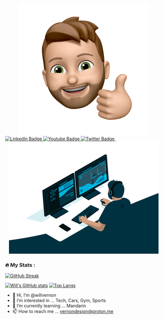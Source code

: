 
<div id="header" align="center">
  <img src="https://github.com/willvernon/Gifs/blob/main/avatar.jpg" />
</div>

<div id="badges">
  <a href="your-linkedin-URL">
    <img src="https://img.shields.io/badge/LinkedIn-blue?style=for-the-badge&logo=linkedin&logoColor=white" alt="LinkedIn Badge"/>
  </a>
  <a href="your-youtube-URL">
    <img src="https://img.shields.io/badge/YouTube-red?style=for-the-badge&logo=youtube&logoColor=white" alt="Youtube Badge"/>
  </a>
  <a href="your-twitter-URL">
    <img src="https://img.shields.io/badge/Twitter-blue?style=for-the-badge&logo=twitter&logoColor=white" alt="Twitter Badge"/>
  </a>
  <img src="https://komarev.com/ghpvc/?username=willvernon&style=flat-square&color=blue" alt=""/>
</div>



<div id="header" align="center">
  <img src="https://github.com/willvernon/Gifs/blob/main/working.gif"/>
</div>

### :fire: My Stats :
[![GitHub Streak](https://github-readme-streak-stats.herokuapp.com?user=willvernon&theme=black-ice&hide_border=true&date_format=M%20j%5B%2C%20Y%5D)](https://git.io/streak-stats)

[![Will's GitHub stats](https://github-readme-stats.vercel.app/api?username=willvernon&show_icons=true&count_private=true&theme=react&hide=contribs)](https://github.com/willvernon/github-readme-stats)
[![Top Langs](https://github-readme-stats.vercel.app/api/top-langs/?username=willvernon&layout=compact&theme=react)](https://github.com/willvernon/github-readme-stats)

- 👋 Hi, I’m @willvernon
- 👀 I’m interested in ... Tech, Cars, Gym, Sports
- 🌱 I’m currently learning ... Mandarin
- 📫 How to reach me ... vernondesign@proton.me

<!---
willvernon/willvernon is a ✨ special ✨ repository because its `README.md` (this file) appears on your GitHub profile.
You can click the Preview link to take a look at your changes.
--->
